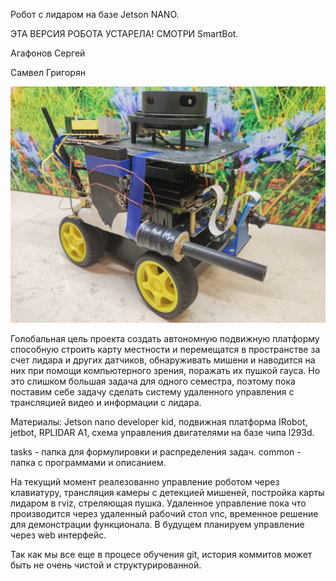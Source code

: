 Робот с лидаром на базе Jetson NANO.

ЭТА ВЕРСИЯ РОБОТА УСТАРЕЛА! СМОТРИ SmartBot.

Агафонов Сергей

Самвел Григорян

![](https://github.com/sergeya884/NANORobotProject/blob/main/common/photo/robot.jpg)

Голобальная цель проекта создать автономную подвижную платформу способную строить карту местности и перемещатся в пространстве за счет лидара и других датчиков, обнаруживать мишени и наводится на них при помощи компьютерного зрения, поражать их пушкой гауса. Но это слишком большая задача для одного семестра, поэтому пока поставим себе задачу сделать систему удаленного управления с трансляцией видео и информации с лидара.

Материалы: Jetson nano developer kid, подвижная платформа IRobot, jetbot, RPLIDAR A1, схема управления двигателями на базе чипа l293d.

tasks - папка для формулировки и распределения задач. common - папка с программами и описанием.

На текущий момент реалезованно управление роботом через клавиатуру, трансляция камеры с детекцией мишеней, постройка карты лидаром в rviz, стреляющая пушка. Удаленное управление пока что производится через удаленный рабочий стол vnc, временное решение для демонстрации функционала. В будущем планируем управление через web интерфейс.

Так как мы все еще в процесе обучения git, история коммитов может быть не очень чистой и структурированной.


